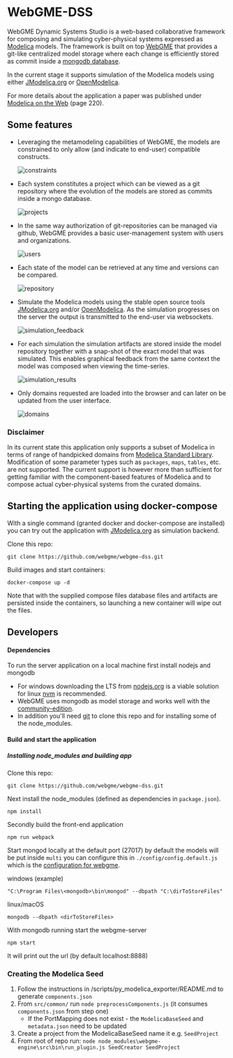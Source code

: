 # WebGME-DSS
WebGME Dynamic Systems Studio is a web-based collaborative framework for
composing and simulating cyber-physical systems expressed as
[Modelica](https://www.modelica.org/) models. The framework is built on
top [WebGME](https://webgme.org) that provides a git-like centralized model storage where each
change is efficiently stored as commit inside a [mongodb database](https://www.mongodb.com/).

In the current stage it supports simulation of the Modelica models using
 either [JModelica.org](https://jmodelica.org/) or [OpenModelica](https://openmodelica.org/).

For more details about the application a paper was published under [Modelica on the Web](https://www.modelica.org/events/modelica2018Americas/preliminary-program/166522_Modelica_Proceedings_v2.pdf)
(page 220).

## Some features
* Leveraging the metamodeling capabilities of WebGME, the models are constrained to only allow (and indicate to end-user) compatible constructs.

    ![constraints](images/constraints.PNG "At connection creatation only compatible connections can be wired")

* Each system constitutes a project which can be viewed as a git repository where the evolution of the models are stored as commits inside a mongo database.

    ![projects](images/projects.PNG "Easy navigation between a users projects")

* In the same way authorization of git-repositories can be managed via github, WebGME provides a basic user-management system with users and organizations.

    ![users](images/users.PNG "Manage collaborators using the provided web-interface")

* Each state of the model can be retrieved at any time and versions can be compared.

    ![repository](images/repository.PNG "The history log of a project with all details exposed")

* Simulate the Modelica models using the stable open source tools [JModelica.org](https://jmodelica.org/) and/or [OpenModelica](https://openmodelica.org/). As the simulation progresses on the server the output is transmitted to the end-user via websockets.

    ![simulation_feedback](images/simulation_feedback.PNG "Instance simulation feedback from the server")

* For each simulation the simulation artifacts are stored inside the model repository together with a snap-shot of the exact model that was simulated. This enables graphical feedback from the same context the model was composed when viewing the time-series.

    ![simulation_results](images/simulation_results.PNG "Time series variables are mapped back to the original models")

* Only domains requested are loaded into the browser and can later on be updated from the user interface.

    ![domains](images/domains.PNG "Add more domains as needed")

### Disclaimer
In its current state this application only supports a subset of Modelica in
terms of range of handpicked domains from [Modelica Standard Library](https://github.com/modelica/ModelicaStandardLibrary).
Modification of some parameter types such as `packages`, `maps`, `tables`, etc. are not supported.
The current support is however more than sufficient for getting familiar with the component-based
features of Modelica and to compose actual cyber-physical systems from the curated domains.

## Starting the application using docker-compose
With a single command (granted docker and docker-compose are installed)
you can try out the application with [JModelica.org](https://jmodelica.org/)
 as simulation backend.

Clone this repo:
```
git clone https://github.com/webgme/webgme-dss.git
```

Build images and start containers:
```
docker-compose up -d
```

Note that with the supplied compose files database files and artifacts are persisted
inside the containers, so launching a new container will wipe out the files.

## Developers

#### Dependencies
To run the server application on a local machine first install nodejs and mongodb
 - For windows downloading the LTS from [nodejs.org](https://nodejs.org/en/) is a viable solution for linux [nvm](https://github.com/creationix/nvm) is recommended.
 - WebGME uses mongodb as model storage and works well with the [community-edition](https://www.mongodb.com/download-center#community).
 - In addition you'll need [git](https://git-scm.com/) to clone this repo and for installing some of the node_modules.

#### Build and start the application
##### Installing node_modules and building app
Clone this repo:
```
git clone https://github.com/webgme/webgme-dss.git
```

Next install the node_modules (defined as dependencies in `package.json`).
```
npm install
```

Secondly build the front-end application
```
npm run webpack
```

Start mongod locally at the default port (27017) by default the models will be put inside `multi` you can configure this
in `./config/config.default.js` which is the [configuration for webgme](https://github.com/webgme/webgme-engine/blob/master/config/README.md).

windows (example)
```
"C:\Program Files\<mongodb>\bin\mongod" --dbpath "C:\dirToStoreFiles"
```

linux/macOS
```
mongodb --dbpath <dirToStoreFiles>
```

With mongodb running start the webgme-server
```
npm start
```

It will print out the url (by default localhost:8888)

### Creating the Modelica Seed
 1. Follow the instructions in /scripts/py_modelica_exporter/README.md to generate `components.json`
 2. From `src/common/` run `node preprocessComponents.js` (it consumes `components.json` from step one)
    - If the PortMapping does not exist - the `ModelicaBaseSeed` and `metadata.json` need to be updated
 3. Create a project from the ModelicaBaseSeed name it e.g. `SeedProject`
 4. From root of repo run: `node node_modules\webgme-engine\src\bin\run_plugin.js SeedCreator SeedProject`
